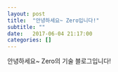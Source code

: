 ```yaml
---
layout: post
title:  "안녕하세요~ Zero입니다!"
subtitle: ""
date:   2017-06-04 21:17:00
categories: []
---
```


안녕하세요~ Zero의 기술 블로그입니다!
